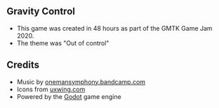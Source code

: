 ## Gravity Control
* This game was created in 48 hours as part of the GMTK Game Jam 2020.
* The theme was "Out of control"

## Credits
* Music by [onemansymphony.bandcamp.com](http://onemansymphony.bandcamp.com)
* Icons from [uxwing.com](https://uxwing.com)
* Powered by the [Godot](https://godotengine.org) game engine
